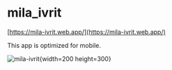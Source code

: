 # mila_ivrit

[https://mila-ivrit.web.app/](https://mila-ivrit.web.app/)

This app is optimized for mobile.

![mila-ivrit](https://github.com/user-attachments/assets/f13ebe4a-5501-47a3-bfd0-3e78aca5e17f){width=200 height=300}
